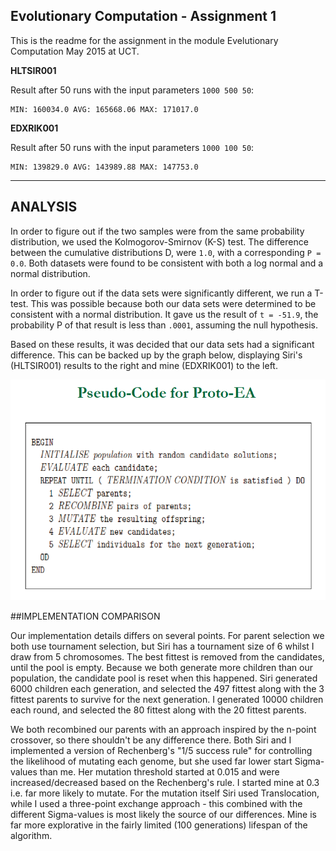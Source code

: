 ## Evolutionary Computation - Assignment 1

This is the readme for the assignment in the module Evelutionary Computation May 2015 at UCT.

**HLTSIR001**

Result after 50 runs with the input parameters `1000 500 50`:

	MIN: 160034.0 AVG: 165668.06 MAX: 171017.0


**EDXRIK001**

Result after 50 runs with the input parameters `1000 100 50`:

	MIN: 139829.0 AVG: 143989.88 MAX: 147753.0
	
---
	
## ANALYSIS

In order to figure out if the two samples were from the same probability distribution, we used the Kolmogorov-Smirnov (K-S) test. The difference between the cumulative distributions D, were `1.0`, with a corresponding `P = 0.0`. Both datasets were found to be consistent with both a log normal and a normal distribution.

In order to figure out if the data sets were significantly different, we run a T-test. This was possible because both our data sets were determined to be consistent with a normal distribution. It gave us the result of `t = -51.9`, the probability P of that result is less than `.0001`, assuming the null hypothesis.

Based on these results, it was decided that our data sets had a significant difference. This can be backed up by the graph below, displaying Siri's (HLTSIR001) results to the right and mine (EDXRIK001) to the left.

![Screen Shot 2015 05 28 At 11.27.38](Screen%20Shot%202015-05-28%20at%2011.27.38.png)

##IMPLEMENTATION COMPARISON

Our implementation details differs on several points. For parent selection we both use tournament selection, but Siri has a tournament size of 6 whilst I draw from 5 chromosomes. The best fittest is removed from the candidates, until the pool is empty. Because we both generate more children than our population, the candidate pool is reset when this happened. Siri generated 6000 children each generation, and selected the 497 fittest along with the 3 fittest parents to survive for the next generation. I generated 10000 children each round, and selected the 80 fittest along with the 20 fittest parents.

We both recombined our parents with an approach inspired by the n-point crossover, so there shouldn't be any difference there. Both Siri and I implemented a version of Rechenberg's "1/5 success rule" for controlling the likelihood of mutating each genome, but she used far lower start Sigma-values than me. Her mutation threshold started at 0.015 and were increased/decreased based on the Rechenberg's rule. I started mine at 0.3 i.e. far more likely to mutate. For the mutation itself Siri used Translocation, while I used a three-point exchange approach - this combined with the different Sigma-values is most likely the source of our differences. Mine is far more explorative in the fairly limited (100 generations) lifespan of the algorithm.